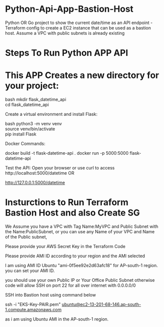 # Python-Api-App-Bastion-Host
Python OR Go project to show the current date/time as an API endpoint - Terraform config to create a EC2 instance that can be used as a bastion host. Assume a VPC with public subnets is already existing

# Steps To Run Python APP API 

# This APP Creates a new directory for your project:

bash
mkdir flask_datetime_api  
cd flask_datetime_api  

Create a virtual environment and install Flask:

bash
python3 -m venv venv  
source venv/bin/activate  
pip install Flask  

Docker Commands:

docker build -t flask-datetime-api .
docker run -p 5000:5000 flask-datetime-api

Test the API:
Open your browser or use curl to access http://localhost:5000/datetime   OR 

http://127.0.0.1:5000/datetime


# Insturctions to Run Terraform Bastion Host and also Create SG

We Assume you have a VPC with Tag Name:MyVPC  and Public Subnet with the Name:PublicSubnet, or you can use any Name of your VPC and Name of the Public subnet,

Please provide your AWS Secret Key in the Terraform Code

Please provide AMI ID according to your region and the AMI selected

I am using AMI ID  Ubuntu  "ami-0f5ee92e2d63afc18" for AP-south-1 region. you can set your AMI ID.

you should  use your own Public IP or Your Office Public Subnet otherwise code will allow SSH on port 22 for all over internet with 0.0.0.0/0

SSH into Bastion host using command below

ssh -i "EKS-Key-PAIR.pem" ubuntu@ec2-13-201-68-146.ap-south-1.compute.amazonaws.com

as i am using Ubuntu AMI in the AP-south-1 region.
